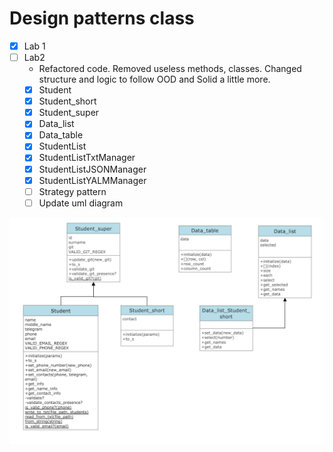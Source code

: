 # Design patterns class 


- [x] Lab 1
- [ ] Lab2
   - Refactored code. Removed useless methods, classes. Changed structure and logic to follow OOD and Solid a little more. 
   - [x] Student
   - [x] Student_short
   - [x] Student_super
   - [x] Data_list
   - [x] Data_table
   - [x] StudentList
   - [x] StudentListTxtManager
   - [x] StudentListJSONManager
   - [x] StudentListYALMManager
   - [ ] Strategy pattern
   - [ ] Update uml diagram

<img width="700" alt="Lab2" src="Images/Lab2.png?raw=true">
